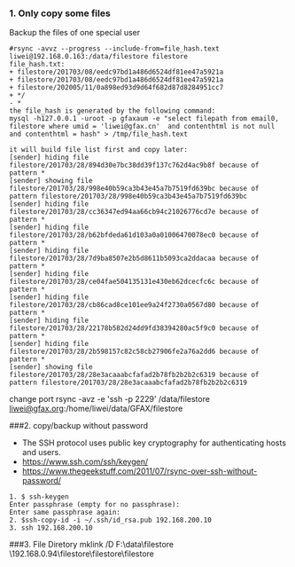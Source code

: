 ### 1. Only copy some files
Backup the files of one special user
```
#rsync -avvz --progress --include-from=file_hash.text liwei@192.168.0.163:/data/filestore filestore
file_hash.txt:
+ filestore/201703/08/eedc97bd1a486d6524df81ee47a5921a
+ filestore/201703/08/eedc97bd1a486d6524df81ee47a5921a
+ filestore/202005/11/0a898ed93d9d64f682d87d8284951cc7
+ */
- *
the file_hash is generated by the following command:
mysql -h127.0.0.1 -uroot -p gfaxaum -e "select filepath from email0, filestore where umid = 'liwei@gfax.cn'  and contenthtml is not null and contenthtml = hash" > /tmp/file_hash.text

it will build file list first and copy later:
[sender] hiding file filestore/201703/28/894d30e7bc38dd39f137c762d4ac9b8f because of pattern *
[sender] showing file filestore/201703/28/998e40b59ca3b43e45a7b7519fd639bc because of pattern filestore/201703/28/998e40b59ca3b43e45a7b7519fd639bc
[sender] hiding file filestore/201703/28/cc36347ed94aa66cb94c21026776cd7e because of pattern *
[sender] hiding file filestore/201703/28/b62bfdeda61d103a0a01006470078ec0 because of pattern *
[sender] hiding file filestore/201703/28/7d9ba8507e2b5d8611b5093ca2ddacaa because of pattern *
[sender] hiding file filestore/201703/28/ce04fae504135131e430eb62dcecfc6c because of pattern *
[sender] hiding file filestore/201703/28/cb86cad8ce101ee9a24f2730a0567d80 because of pattern *
[sender] hiding file filestore/201703/28/22178b582d24dd9fd38394280ac5f9c0 because of pattern *
[sender] hiding file filestore/201703/28/2b598157c82c58cb27906fe2a76a2dd6 because of pattern *
[sender] showing file filestore/201703/28/28e3acaaabcfafad2b78fb2b2b2c6319 because of pattern filestore/201703/28/28e3acaaabcfafad2b78fb2b2b2c6319

```
change port
rsync -avz -e 'ssh -p 2229' /data/filestore liwei@gfax.org:/home/liwei/data/GFAX/filestore 

###2. copy/backup without password
+ The SSH protocol uses public key cryptography for authenticating hosts and users. 
+ https://www.ssh.com/ssh/keygen/
+ https://www.thegeekstuff.com/2011/07/rsync-over-ssh-without-password/
```
1. $ ssh-keygen
Enter passphrase (empty for no passphrase):
Enter same passphrase again:
2. $ssh-copy-id -i ~/.ssh/id_rsa.pub 192.168.200.10
3. ssh 192.168.200.10

```

###3. File Diretory
mklink /D F:\data\filestore \\192.168.0.94\filestore\filestore\filestore
